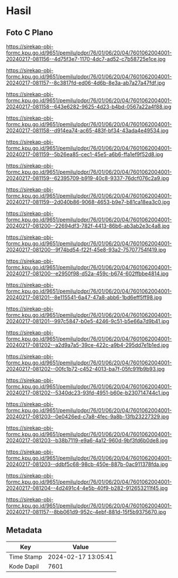 # Hasil

## Foto C Plano

https://sirekap-obj-formc.kpu.go.id/9651/pemilu/pdpr/76/01/06/20/04/7601062004001-20240217-081156--4d75f3e7-1170-4dc7-ad52-c7b58725e1ce.jpg

https://sirekap-obj-formc.kpu.go.id/9651/pemilu/pdpr/76/01/06/20/04/7601062004001-20240217-081157--8c3817fd-ed06-4d6b-8e3a-ab7a27a47fdf.jpg

https://sirekap-obj-formc.kpu.go.id/9651/pemilu/pdpr/76/01/06/20/04/7601062004001-20240217-081158--643e6282-9625-4d23-b4bd-0567a22a4f88.jpg

https://sirekap-obj-formc.kpu.go.id/9651/pemilu/pdpr/76/01/06/20/04/7601062004001-20240217-081158--d914ea74-ac65-483f-bf34-43ada4e49534.jpg

https://sirekap-obj-formc.kpu.go.id/9651/pemilu/pdpr/76/01/06/20/04/7601062004001-20240217-081159--5b26ea85-cec1-45e5-a6b6-ffa1ef9f52d8.jpg

https://sirekap-obj-formc.kpu.go.id/9651/pemilu/pdpr/76/01/06/20/04/7601062004001-20240217-081159--62395709-b919-40c8-9337-76dcf076c2a9.jpg

https://sirekap-obj-formc.kpu.go.id/9651/pemilu/pdpr/76/01/06/20/04/7601062004001-20240217-081159--2d040b86-9068-4653-b9e7-b81ca18ea3c0.jpg

https://sirekap-obj-formc.kpu.go.id/9651/pemilu/pdpr/76/01/06/20/04/7601062004001-20240217-081200--22694df3-782f-4413-86b6-ab3ab2e3c4a8.jpg

https://sirekap-obj-formc.kpu.go.id/9651/pemilu/pdpr/76/01/06/20/04/7601062004001-20240217-081200--9f74bd54-f22f-45e8-93a2-75707754f419.jpg

https://sirekap-obj-formc.kpu.go.id/9651/pemilu/pdpr/76/01/06/20/04/7601062004001-20240217-081200--e2950f98-d52a-459c-b674-602ffbbe4814.jpg

https://sirekap-obj-formc.kpu.go.id/9651/pemilu/pdpr/76/01/06/20/04/7601062004001-20240217-081201--8e115541-6a47-47a8-abb6-1bd6eff5ff98.jpg

https://sirekap-obj-formc.kpu.go.id/9651/pemilu/pdpr/76/01/06/20/04/7601062004001-20240217-081201--997c5847-b0e5-4246-9c51-b5e66a7d9b41.jpg

https://sirekap-obj-formc.kpu.go.id/9651/pemilu/pdpr/76/01/06/20/04/7601062004001-20240217-081202--a2d9a7a5-39ce-422c-a9b4-295dd7e1b1ed.jpg

https://sirekap-obj-formc.kpu.go.id/9651/pemilu/pdpr/76/01/06/20/04/7601062004001-20240217-081202--00fc1b72-c452-4013-ba7f-05fc91fb9b93.jpg

https://sirekap-obj-formc.kpu.go.id/9651/pemilu/pdpr/76/01/06/20/04/7601062004001-20240217-081202--5340dc23-93fd-4951-b60e-b230714744c1.jpg

https://sirekap-obj-formc.kpu.go.id/9651/pemilu/pdpr/76/01/06/20/04/7601062004001-20240217-081203--0e0426ed-c7a8-4fec-9a8b-13fb23227329.jpg

https://sirekap-obj-formc.kpu.go.id/9651/pemilu/pdpr/76/01/06/20/04/7601062004001-20240217-081203--b38b7119-e9a6-4a12-960d-9bf3fd6b0de8.jpg

https://sirekap-obj-formc.kpu.go.id/9651/pemilu/pdpr/76/01/06/20/04/7601062004001-20240217-081203--ddbf5c68-98cb-450e-887b-0ac911378fda.jpg

https://sirekap-obj-formc.kpu.go.id/9651/pemilu/pdpr/76/01/06/20/04/7601062004001-20240217-081204--4d2491c4-4e5b-40f9-b282-912653211f45.jpg

https://sirekap-obj-formc.kpu.go.id/9651/pemilu/pdpr/76/01/06/20/04/7601062004001-20240217-081157--8bb061d9-952c-4ebf-881d-15f5b9375670.jpg


## Metadata

| Key        | Value               |
| ---------- | ------------------- |
| Time Stamp | 2024-02-17 13:05:41 |
| Kode Dapil | 7601                |



